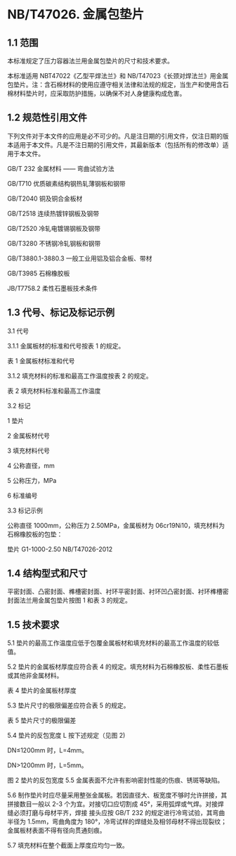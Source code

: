 # NB/T47026. 金属包垫片

## 1.1 范围

本标准规定了压力容器法兰用金属包垫片的尺寸和技术要求。

本标准适用 NBT47022《乙型平焊法兰》和 NB/T47023《长颈对焊法兰》用金属包垫片。注：含石棉材料的使用应遵守相关法律和法规的规定，当生产和使用含石棉材料垫片时，应采取防护措施，以确保不对人身健康构成危害。

## 1.2 规范性引用文件

下列文件对于本文件的应用是必不可少的。凡是注日期的引用文件，仅注日期的版本适用于本文件。凡是不注日期的引用文件，其最新版本（包括所有的修改单）适用于本文件。

GB/T 232 金属材料 —— 弯曲试验方法

GB/T710 优质碳素结构钢热轧薄钢板和钢带

GB/T2040 铜及铜合金板材

GB/T2518 连续热镀锌钢板及钢带

GB/T2520 冷轧电镀锡钢板及钢带

GB/T3280 不锈钢冷轧钢板和钢带

GB/T3880.1-3880.3 一般工业用铝及铝合金板、带材

GB/T3985 石棉橡胶板

JB/T7758.2 柔性石墨板技术条件

## 1.3 代号、标记及标记示例

3.1 代号

3.1.1 金属板材的标准和代号按表 1 的规定。

表 1 金属板材标准和代号

3.1.2 填充材料的标准和最高工作温度按表 2 的规定。

表 2 填充材料标准和最高工作温度

3.2 标记

1 垫片

2 金属板材代号

3 填充材料代号

4 公称直径，mm

5 公称压力，MPa

6 标准编号

3.3 标记示例

公称直径 1000mm，公称压力 2.50MPa，金属板材为 06cr19Ni10，填充材料为石棉橡胶板的包垫：

垫片 G1-1000-2.50 NB/T47026-2012

## 1.4 结构型式和尺寸

平密封面、凸密封面、榫槽密封面、衬环平密封面、衬环凹凸密封面、衬环榫槽密封面法兰用金属包垫片按图 1 和表 3 的规定。

## 1.5 技术要求

5.1 垫片的最高工作温度应低于包覆金属板材和填充材料的最高工作温度的较低值。

5.2 垫片的金属板材厚度应符合表 4 的规定。填充材料为石棉橡胶板、柔性石墨板或其他非金属材料。

表 4 垫片的金属板材厚度

5.3 垫片尺寸的极限偏差应符合表 5 的规定。

表 5 垫片尺寸的极限偏差

5.4 垫片的反包宽度 L 按下述规定（见图 2)

DN≤1200mm 时，L=4mm。

DN>1200mm 时，L=5mm。

图 2 垫片的反包宽度 5.5 金属表面不允许有影响密封性能的伤痕、锈斑等缺陷。

5.6 制作垫片时应尽量采用整张金属板。若因直径大、板宽度不够时允许拼接，其拼接数目一般以 2-3 个为宜。对接切口应切割成 45°，采用弧焊或气焊。对接焊缝必须打磨与母材平齐，焊接 接头应按 GB/T 232 的规定进行冷弯试验，其弯曲半径为 1.5mm，弯曲角度为 180°，冷弯试样的焊缝处及相邻母材不得出现裂纹；金属板材表面不得有径向贯通刻痕。

5.7 填充材料在整个截面上厚度应均匀一致。